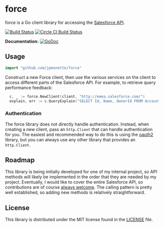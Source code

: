 # force

force is a Go client library for accessing the [Salesforce API](https://developer.salesforce.com/docs/atlas.en-us.api_rest.meta/).

[![Build Status](https://travis-ci.org/jpmonette/force.svg)](https://travis-ci.org/jpmonette/force) [![Circle CI Build Status](https://circleci.com/gh/jpmonette/force.png?style=shield&circle-token=:circle-token)](https://circleci.com/gh/jpmonette/force) 

**Documentation:** [![GoDoc](https://godoc.org/github.com/jpmonette/force?status.svg)](https://godoc.org/github.com/jpmonette/force)  

## Usage

```go
import "github.com/jpmonette/force"
```

Construct a new Force client, then use the various services on the client to access different parts of the Salesforce API. For example, to retrieve query performance feedback:

```go
  c, _ := force.NewClient(client, "http://emea.salesforce.com/")
  explain, err := c.QueryExplain("SELECT Id, Name, OwnerId FROM Account LIMIT 10")
```

### Authentication

The force library does not directly handle authentication.  Instead, when
creating a new client, pass an `http.Client` that can handle authentication for
you.  The easiest and recommended way to do this is using the
[oauth2](https://godoc.org/golang.org/x/oauth2) library, but you can always use
any other library that provides an `http.Client`.


## Roadmap

This library is being initially developed for one of my internal project,
so API methods will likely be implemented in the order that they are
needed by my project. Eventually, I would like to cover the entire
Salesforce API, so contributions are of course [always welcome][contributing].  The
calling pattern is pretty well established, so adding new methods is relatively
straightforward.

[contributing]: CONTRIBUTING.md


## License

This library is distributed under the MIT license found in the [LICENSE](./LICENSE)
file.
